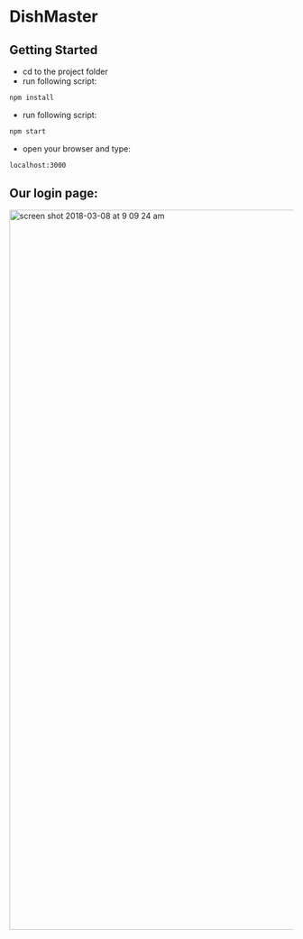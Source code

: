 # DishMaster

## Getting Started
- cd to the project folder
- run following script: 
```html
npm install
```
- run following script: 
```html
npm start
```
- open your browser and type:
```html
localhost:3000
```
## Our login page:

<img width="1277" alt="screen shot 2018-03-08 at 9 09 24 am" src="https://user-images.githubusercontent.com/24384948/37165029-7b1c21da-22b0-11e8-8019-5b80f179560a.png">
